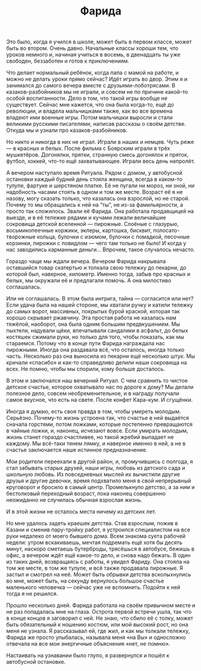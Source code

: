 ﻿---
layout: belles-lettres
title: Фарида
description: Заповедный кусочек из детства.
---

Это было, когда я учился в школе, может быть в первом классе, может быть во втором. Очень давно.
Начальные классы хороши тем, что уроков немного и, начиная учиться в восемь, в двенадцать ты уже свободен, беззаботен и готов к приключениям.

Что делает нормальный ребёнок, когда папа с мамой на работе, и можно не делать уроки прямо сейчас? Идёт играть во двор.
Этим я и занимался до самого вечера вместе с друзьями-лоботрясами. В казаков-разбойников мы не играли, и совсем не по причине какой-то особой воспитанности.
Дело в том, что такой игры вообще не существует. Сейчас мне кажется, что она была когда-то, ещё до революции, и владела мальчишками также,
как во все времена владеют ими военные игры. Потом мальчишки выросли и стали великими русскими писателями, написав рассказы о своём детстве. Откуда мы и узнали про казаков-разбойников.

Но никто и никогда в них не играл. Играли в наших и немцев. Чуть реже — в красных и белых. После фильма с Боярским играли в трёх мушкетёров.
Догонялки, прятки, странную смесь догонялок и пряток, футбол, хоккей, что-то ещё захватывающее. Играли весь день напролёт.

А вечером наступало время Ритуала. Рядом с домом, у автобусной остановки каждый будний день стояла женщина, всегда в каком-то тулупе,
фартуке и шерстяном платке. Её не пугали ни мороз, ни зной, ни надобность часами стоять в одном и том же месте. Возраст её я не назову, могу сказать
только, что казалась она взрослой, но не старой. Почему то мы обращались к ней на “ты”, не из-за фамильярности, а просто так сложилось. Звали её Фарида.
Она работала продавщицей на выезде, и в её тележке рядами и кучами лежали величайшие сокровища детской вселенной — пирожные.
Слоёные с глазурью, восьмикопеечные коржики, эклеры, картошка, бисквит, полосато-творожные кольца, булочки с изюмом, булочки с помадкой,
песочные корзинки, пирожки с повидлом — чего там только не было! И когда у нас заводились карманные деньги... Впрочем, такое случалось нечасто.

Гораздо чаще мы ждали вечера. Вечером Фарида накрывала оставшийся товар скатертью и толкала свою тележку до пекарни, до которой был, наверное, километр.
Именно тогда, забыв про красных и белых, мы окружали её и предлагали помочь. А она милостиво соглашалась.

Или не соглашалась. В этом была интрига, тайна — согласится или нет? Если удача была на нашей стороне, мы хватали ручку и катили тележку до самых ворот,
массивных, покрытых бурой краской, которая так хорошо скрывает ржавчину. Эта простая работа не казалась нам тяжёлой, наоборот, она была одним большим предвкушением.
Мы пыхтели, надували щёки, впечатывали сандалики в асфальт, до белых костяшек сжимали руки, но только для того, чтобы показать, как мы стараемся.
Потому что в конце пути Фарида награждала нас пирожными. Иногда она раздавала всё, что осталось, иногда только часть. Несколько раз она выносила из пекарни ещё несколько штук.
Мы кричали &laquo;спасибо&raquo; и как-то справедливо делили наши сокровища на всех. Не помню, чтобы мы спорили, кому больше досталось.

В этом и заключался наш вечерний Ритуал. С чем сравнить то чистое детское счастье, которое охватывало нас по дороге к дому? Мы делали полезное дело, совсем необременительное,
и в награду получали самое вкусное, что есть на свете. После конфет Кара-кум. И сгущёнки.

Иногда я думаю, есть своя правда в том, чтобы умереть молодым. Серьёзно. Почему-то жизнь устроена так, что счастье в ней выдаётся сначала горстями, потом ложками,
которые постепенно превращаются в чайные ложки, и, наконец, исчезают вовсе. Если умирать молодым, жизнь станет гораздо счастливее, но такой жребий выпадает не каждому.
Мы всё-таки тянем лямку, и наверное именно в ней, а не в счастье заключается наше истинное предназначение.

Мои родители переехали в другой район, и, промучившись с полгода, я стал забывать старых друзей, наши игры, любовь из детского сада и школьную любовь.
Из повседневных мыслей их вычистили другие друзья и другие девочки, время подхватило меня в свой непрерывный круговорот и бросило в самый центр.
Промелькнуло детство, а за ним и бестолковый переходный возраст, пока наконец совершенно неожиданно не случилась обычная взрослая жизнь.

И в этой жизни не осталось места ничему из детских лет.

Но мне удалось задеть краешек детства. Став взрослым, пожив в Казани и сменив пару-тройку работ, я устроился специалистом на все руки недалеко от моего бывшего дома.
Всем знакома суета рабочей недели: утром вскакиваешь, мечтая подремать ещё хотя бы десять минут, наскоро сметаешь бутерброды, трясёшься в автобусе, бежишь в офис,
а вечером ждёт ещё какое-то дело, и снова надо бежать. В один из таких дней, возвращаясь с работы, я увидел Фариду. Она стояла на том же месте, в том же тулупе,
и всё также продавала пирожные. Я застыл и смотрел на неё. Может быть обрывки детства всколыхнулись во мне, может быть, на секунду вернулось большое счастье
маленького человечка — сейчас уже не вспомнить. Подойти к ней тогда я не решился.

Прошло несколько дней. Фарида работала на своём привычном месте и не раз попадалась мне на глаза. Острота первой встречи ушла, так что в конце концов я заговорил с ней.
Не знаю, что сбило её с толку, может быть обязательный к ношению костюм, или мой высокий рост, но она меня не узнала. Я рассказывал ей, где жил, и как мы толкали тележку,
Фарида же просто улыбалась, называла меня «на Вы» и односложно отвечала на все мои энергичные объяснения «нет, не помню».

Настаивать на узнавании было глупо, я развернулся и пошёл к автобусной остановке.

